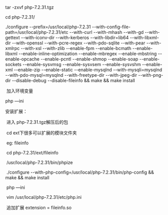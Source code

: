 

tar -zxvf php-7.2.31.tgz  







cd php-7.2.31/

./configure --prefix=/usr/local/php-7.2.31 --with-config-file-path=/usr/local/php-7.2.31/etc --with-curl --with-mhash --with-gd --with-gettext --with-iconv-dir --with-kerberos --with-libdir=lib64 --with-libxml-dir --with-openssl --with-pcre-regex --with-pdo-sqlite --with-pear --with-xmlrpc --with-xsl --with-zlib --enable-fpm --enable-bcmath --enable-libxml --enable-inline-optimization --enable-mbregex --enable-mbstring --enable-opcache --enable-pcntl --enable-shmop --enable-soap --enable-sockets --enable-sysvmsg --enable-sysvsem --enable-sysvshm --enable-xml --enable-zip --enable-static --enable-mysqlnd --with-mysqli=mysqlnd --with-pdo-mysql=mysqlnd --with-freetype-dir --with-jpeg-dir --with-png-dir --disable-debug --disable-fileinfo && make && make install 

​		加入环境变量

php —ini 

安装扩展：

​		进入 php-7.2.31.tgz解压后的包

​		cd ext下很多可以扩展的模块文件夹

​			eg:	fileinfo

​			cd  php-7.2.31/ext/fileinfo

​				/usr/local/php-7.2.31/bin/phpize

​				 ./configure  --with-php-config=/usr/local/php-7.2.31/bin/php-config && make && make install

​			php —ini 

​				vim /usr/local/php-7.2.31/etc/php.ini

​					追加扩展  extension = fileinfo.so

​				

​			

​		

​				

